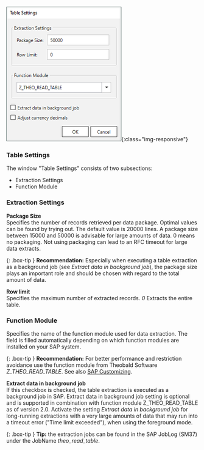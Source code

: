 
![Extraction-Settings-01](/img/content/xu/Table-Extraction-Settings.png){:class="img-responsive"}

### Table Settings
The window "Table Settings" consists of two subsections:
- Extraction Settings
- Function Module 

### Extraction Settings

**Package Size** <br>
Specifies the number of records retrieved per data package. Optimal values can be found by trying out. The default value is 20000 lines. 
A package size between 15000 and 50000 is advisable for large amounts of data. 
0 means no packaging. Not using packaging can lead to an RFC timeout for large data extracts.

{: .box-tip }
**Recommendation:** Especially when executing a table extraction as a background job (see *Extract data in background job*), the package size plays an important role and should be chosen with regard to the total amount of data. 

**Row limit** <br>
Specifies the maximum number of extracted records. *0* Extracts the entire table.

### Function Module
Specifies the name of the function module used for data extraction. The field is filled automatically depending on which function modules are installed on your SAP system.

{: .box-tip }
**Recommendation:** For better performance and restriction avoidance use the function module from Theobald Software *Z_THEO_READ_TABLE*. See also [SAP Customizing](../sap-customizing/custom-function-module-for-table-extraction). 


**Extract data in background job** <br>
If this checkbox is checked, the table extraction is executed as a background job in SAP. Extract data in background job setting is optional and is supported in combination with function module Z_THEO_READ_TABLE as of version 2.0.
Activate the setting *Extract data in background job*  for long-running extractions with a very large amounts of data that may run into a timeout error ("Time limit exceeded"), when using the foreground mode. <br>

{: .box-tip }
**Tip:** the extraction jobs can be found in the SAP JobLog (SM37) under the JobName *theo_read_table*.
